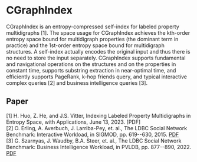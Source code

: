 # CGraphIndex
CGraphIndex is an entropy-compressed self-index for labeled property multidigraphs [1]. The space usage for CGraphIndex achieves the kth-order entropy space bound for multidigraph properties (the dominant term in practice) and the 1st-order entropy space bound for multidigraph structures. A self-index actually encodes the original input and thus there is no need to store the input separately. CGraphIndex supports fundamental and navigational operations on the structures and on the properties in constant time, supports substring extraction in near-optimal time, and efficiently supports PageRank, k-hop friends query, and typical interactive complex queries [2] and business intelligence queries [3].

## Paper
[1] H. Huo, Z. He, and J.S. Vitter,  Indexing Labeled Property Multidigraphs in Entropy Space, with Applications,  June 13, 2023.  [PDF]     
[2] O. Erling, A. Averbuch, J. Larriba-Pey, et. al., The LDBC Social Network Benchmark: Interactive Workload, in SIGMOD, pp. 619--630, 2015. [PDF](https://doi.org/10.1145/2723372.2742786)     
[3] G. Szarnyas, J. Waudby, B.A. Steer, et. al., The LDBC Social Network Benchmark: Business Intelligence Workload, in PVLDB, pp. 877--890, 2022. [PDF](https://doi.org/10.14778/3574245.3574270)
